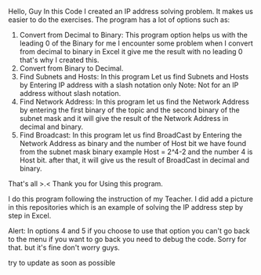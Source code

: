 Hello, Guy In this Code I created an IP address solving problem. It makes us easier to do the exercises. 
The program has a lot of options such as:
1. Convert from Decimal to Binary: This program option helps us with the leading 0 of the Binary
for me I encounter some problem when I convert from decimal to binary in Excel it give me the result with no leading 0 
that's why I created this.
2. Convert from Binary to Decimal.
3. Find Subnets and Hosts: In this program Let us find Subnets and Hosts by Entering IP address with a slash notation only
Note: Not for an IP address without slash notation.
4. Find Network Address: In this program let us find the Network Address by entering the first binary of the topic and the second binary of the subnet mask 
and it will give the result of the Network Address in decimal and binary.
5. Find Broadcast: In this program let us find BroadCast by Entering the Network Address as binary and the number of Host bit 
we have found from the subnet mask binary example Host = 2^4-2 and the number 4 is Host bit. after that, it will give us the result of BroadCast
in decimal and binary.

That's all >.< Thank you for Using this program.

I do this program following the instruction of my Teacher. I did add a picture in this repositories
which is an example of solving the IP address step by step in Excel.

Alert: In options 4 and 5 if you choose to use that option you can't go back to the menu if you want to go
back you need to debug the code. Sorry for that. but it's fine don't worry guys.

try to update as soon as possible
